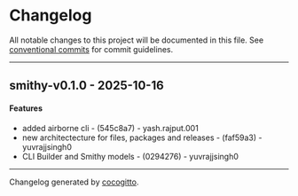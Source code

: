 # Changelog
All notable changes to this project will be documented in this file. See [conventional commits](https://www.conventionalcommits.org/) for commit guidelines.

- - -
## smithy-v0.1.0 - 2025-10-16
#### Features
- added airborne cli - (545c8a7) - yash.rajput.001
- new architectecture for files, packages and releases - (faf59a3) - yuvrajjsingh0
- CLI Builder and Smithy models - (0294276) - yuvrajjsingh0

- - -

Changelog generated by [cocogitto](https://github.com/cocogitto/cocogitto).